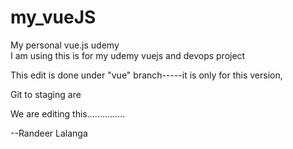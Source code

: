 # my_vueJS
My personal vue.js udemy<br>
I am using this is for my udemy vuejs and devops project <br>

This edit is done under "vue" branch-----it is only for this version,<br>

Git to staging are

We are editing this...............

--Randeer Lalanga

